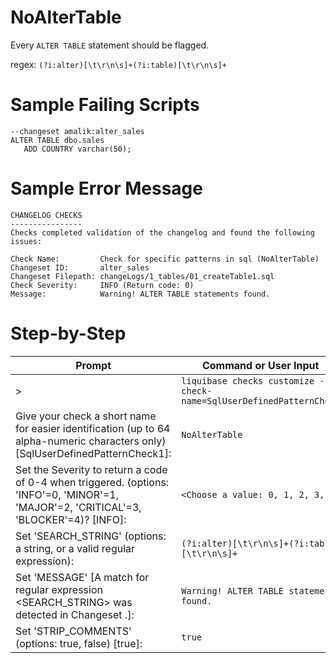 # NoAlterTable

Every `ALTER TABLE` statement should be flagged.

regex: `(?i:alter)[\t\r\n\s]+(?i:table)[\t\r\n\s]+`

# Sample Failing Scripts
```
--changeset amalik:alter_sales
ALTER TABLE dbo.sales
   ADD COUNTRY varchar(50);
```

# Sample Error Message
```
CHANGELOG CHECKS
----------------
Checks completed validation of the changelog and found the following issues:

Check Name:         Check for specific patterns in sql (NoAlterTable)
Changeset ID:       alter_sales
Changeset Filepath: changeLogs/1_tables/01_createTable1.sql
Check Severity:     INFO (Return code: 0)
Message:            Warning! ALTER TABLE statements found.
```

# Step-by-Step
| Prompt | Command or User Input |
| ------ | ----------------------|
| > | `liquibase checks customize --check-name=SqlUserDefinedPatternCheck` |
| Give your check a short name for easier identification (up to 64 alpha-numeric characters only) [SqlUserDefinedPatternCheck1]: | `NoAlterTable` |
| Set the Severity to return a code of 0-4 when triggered. (options: 'INFO'=0, 'MINOR'=1, 'MAJOR'=2, 'CRITICAL'=3, 'BLOCKER'=4)? [INFO]: | `<Choose a value: 0, 1, 2, 3, 4>` |
| Set 'SEARCH_STRING' (options: a string, or a valid regular expression): | `(?i:alter)[\t\r\n\s]+(?i:table)[\t\r\n\s]+` |
| Set 'MESSAGE' [A match for regular expression <SEARCH_STRING> was detected in Changeset <CHANGESET>.]: | `Warning! ALTER TABLE statements found.` |
| Set 'STRIP_COMMENTS' (options: true, false) [true]: | `true` |
